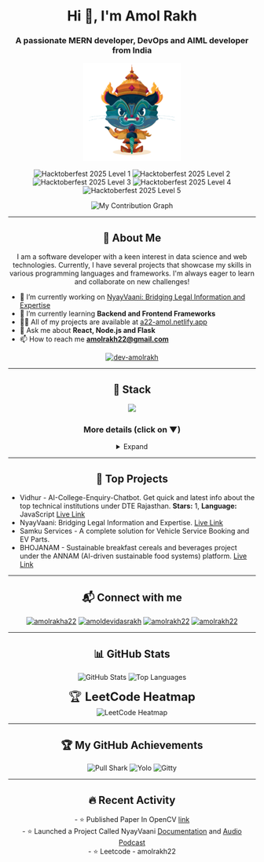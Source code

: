 <h1 align="center">Hi 👋, I'm Amol Rakh</h1>
<h3 align="center">A passionate MERN developer, DevOps and AIML developer from India</h3>


<p align="center">
  <img src="https://github.com/dev-amolrakh/dev-amolrakh/blob/main/git-demonfinal.png" alt="Dojocat" width="200" height="200">
</p>

<p align="center">
  <img src="https://assets.holopin.io/hf2025levels/lvl1-human.webp" alt="Hacktoberfest 2025 Level 1" title="HF 2025 - Level 1" width="64" />
  <img src="https://assets.holopin.io/hf2025levels/lvl2-human.webp" alt="Hacktoberfest 2025 Level 2" title="HF 2025 - Level 2" width="64" />
  <img src="https://assets.holopin.io/hf2025levels/lvl3-human.webp" alt="Hacktoberfest 2025 Level 3" title="HF 2025 - Level 3" width="64" />
  <img src="https://assets.holopin.io/hf2025levels/lvl4-human.webp" alt="Hacktoberfest 2025 Level 4" title="HF 2025 - Level 4" width="64" />
  <img src="https://assets.holopin.io/hf2025levels/lvl5-human.webp" alt="Hacktoberfest 2025 Level 5" title="HF 2025 - Level 5" width="64" />
</p>



<p align="center">
  <img src="https://github-readme-activity-graph.vercel.app/graph?username=dev-amolrakh&theme=react-dark&hide_border=true&area=true" alt="My Contribution Graph"/>
</p>

---

<h2 align="center">📌 About Me</h2>

<p align="center">
I am a software developer with a keen interest in data science and web technologies. Currently, I have several projects that showcase my skills in various programming languages and frameworks. I'm always eager to learn and collaborate on new challenges!
</p>

> <p align="left" style="padding-left:20px;">
- 🔭 I’m currently working on <a href="https://nyay-vaani.vercel.app/">NyayVaani: Bridging Legal Information and Expertise</a><br>
- 🌱 I’m currently learning <b>Backend and Frontend Frameworks</b><br>
- 👨‍💻 All of my projects are available at <a href="https://a22-amol.netlify.app/">a22-amol.netlify.app</a><br>
- 💬 Ask me about <b>React, Node.js and Flask</b><br>
- 📫 How to reach me <b>amolrakh22@gmail.com</b>
</p>

<p align="center">
  <a href="https://github.com/ryo-ma/github-profile-trophy">
    <img src="https://github-profile-trophy.vercel.app/?username=dev-amolrakh" alt="dev-amolrakh"/>
  </a>
</p>

---

<h2 align="center">🌸 Stack</h2>

<p align="center">
  <img src="https://skillicons.dev/icons?i=cpp,c,python,rust,javascript,react,vite,tailwind,html,css,fastapi,flask,electron,nodejs,express,mysql,mongodb,postgres,vercel,git,github,gitlab,docker,kubernetes,aws,linux,vscode,postman,bootstrap,npm" />
</p>

<h3 align="center">More details (click on ▼)</h3>

 <details>
<summary align="center">Expand</summary>

<div align="center">

**🔧 Backend**

Node.js (Express.js), Python (Flask/FastAPI)  
REST APIs, gRPC (basic), WebSockets  
Authentication (JWT, OAuth), CORS  
API Integration, SMTP (Email/OTP), CI/CD  

**🌸 Frontend**

React.js, Vite, TypeScript, JavaScript (ES6+)  
State Management (useState, useEffect, Context API)  
Tailwind CSS, Bootstrap, HTML5, CSS3  
Responsive Design, PWA Basics, Testing (Jest/Playwright)  

**🤖 AI / Data Science**

Python (NumPy, Pandas, Scikit-learn)  
OpenCV, Hugging Face, LLM APIs (Gemini, Groq, LLaMA)  
Data Analysis, DSA, OOP  
Chatbots, NLP, Model Deployment (Flask/FastAPI)  

**🗄️ Databases**

PostgreSQL, MySQL, MongoDB (Atlas), Redis (basic)  
Database Design, Indexing, Query Optimization  
Migrations, Transactions, Data Modeling  

**⚙️ DevOps / Infra / Deployment**

Docker, Kubernetes (basic), Jenkins, GitHub Actions  
AWS (EC2, S3), Vercel, Hostinger VPS, Cloudflare  
Linux (Ubuntu/Kali), NGINX, TLS  
Version Control (Git, GitHub, GitLab)  

**🛠️ Tools & IDEs**

VS Code, Cursor IDE  
Postman, DB Debugging Tools  
Figma, Markdown, JSON, XML  
npm, GitHub Copilot  

</div>
</details>

---

<h2 align="center">🚀 Top Projects</h2>

> <p align="left">
- Vidhur - AI-College-Enquiry-Chatbot. Get quick and latest info about the top technical institutions under DTE Rajasthan. 
  **Stars:** 1, **Language:** JavaScript <a href="https://vidhur.netlify.app/">Live Link</a><br>
- NyayVaani: Bridging Legal Information and Expertise. <a href="https://nyay-vaani.vercel.app/">Live Link</a><br>
- Samku Services - A complete solution for Vehicle Service Booking and EV Parts.<br>
- BHOJANAM - Sustainable breakfast cereals and beverages project under the ANNAM (AI-driven sustainable food systems) platform. <a href="https://bhojanam-starhaus.netlify.app/">Live Link</a>
</p>

---

<h2 align="center">📬 Connect with me</h2>

<p align="center">
<a href="https://linkedin.com/in/amolrakha22" target="blank"><img align="center" src="https://raw.githubusercontent.com/rahuldkjain/github-profile-readme-generator/master/src/images/icons/Social/linked-in-alt.svg" alt="amolrakha22" height="30" width="40" /></a>
<a href="https://kaggle.com/amoldevidasrakh" target="blank"><img align="center" src="https://raw.githubusercontent.com/rahuldkjain/github-profile-readme-generator/master/src/images/icons/Social/kaggle.svg" alt="amoldevidasrakh" height="30" width="40" /></a>
<a href="https://www.leetcode.com/amolrakh22" target="blank"><img align="center" src="https://raw.githubusercontent.com/rahuldkjain/github-profile-readme-generator/master/src/images/icons/Social/leet-code.svg" alt="amolrakh22" height="30" width="40" /></a>
<a href="https://medium.com/@amolrakh22" target="blank"><img align="center" src="https://raw.githubusercontent.com/rahuldkjain/github-profile-readme-generator/master/src/images/icons/Social/medium.svg" alt="amolrakh22" height="30" width="40" /></a>
</p>

---

<h2 align="center">📊 GitHub Stats</h2>

<p align="center">
  <img src="https://github-readme-stats.vercel.app/api?username=dev-amolrakh&show_icons=true&theme=radical" alt="GitHub Stats"/>
  <img src="https://github-readme-stats.vercel.app/api/top-langs/?username=dev-amolrakh&layout=compact&theme=tokyonight&hide_border=true" alt="Top Languages"/>
</p>

<p align="center">
  <span style="font-size:24px;">🏆 <b>LeetCode Heatmap</b></span><br>
  <img src="https://leetcard.jacoblin.cool/amolrakh22?theme=dark&font=Montserrat&ext=heatmap" alt="LeetCode Heatmap"/>
</p>

---

<h2 align="center">🏆 My GitHub Achievements</h2>

<p align="center">
  <img src="https://github.githubassets.com/assets/pull-shark-default-498c279a747d.png" alt="Pull Shark"/>
  <img src="https://github.githubassets.com/assets/yolo-default-be0bbff04951.png" alt="Yolo"/>
  <img src="https://github.githubassets.com/assets/quickdraw-default-39c6aec8ff89.png" alt="Gitty"/>
</p>

---

<h2 align="center">🔥 Recent Activity</h2>

<p align="center">
- ⭐️ Published Paper In OpenCV <a href="https://journals.tultech.eu/index.php/jtse/article/view/202">link</a><br>
- ⭐️ Launched a Project Called NyayVaani <a href="https://drive.google.com/file/d/17U7bf3zzod9cFAY_0FN5Iz6T0ShAnKCr/view">Documentation</a> and <a href="https://drive.google.com/file/d/1UMqx6FpjAOxEWjwrtFyYtvIrTZSD-OF8/view">Audio Podcast</a><br>
- ⭐️ Leetcode - amolrakh22
</p>
